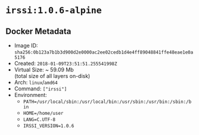 # `irssi:1.0.6-alpine`

## Docker Metadata

- Image ID: `sha256:0b123a7b1b3d900d2e0000ac2ee02cedb1d4e4ff89048841ffe48eae1e0a5176`
- Created: `2018-01-09T23:51:51.255541998Z`
- Virtual Size: ~ 59.09 Mb  
  (total size of all layers on-disk)
- Arch: `linux`/`amd64`
- Command: `["irssi"]`
- Environment:
  - `PATH=/usr/local/sbin:/usr/local/bin:/usr/sbin:/usr/bin:/sbin:/bin`
  - `HOME=/home/user`
  - `LANG=C.UTF-8`
  - `IRSSI_VERSION=1.0.6`
